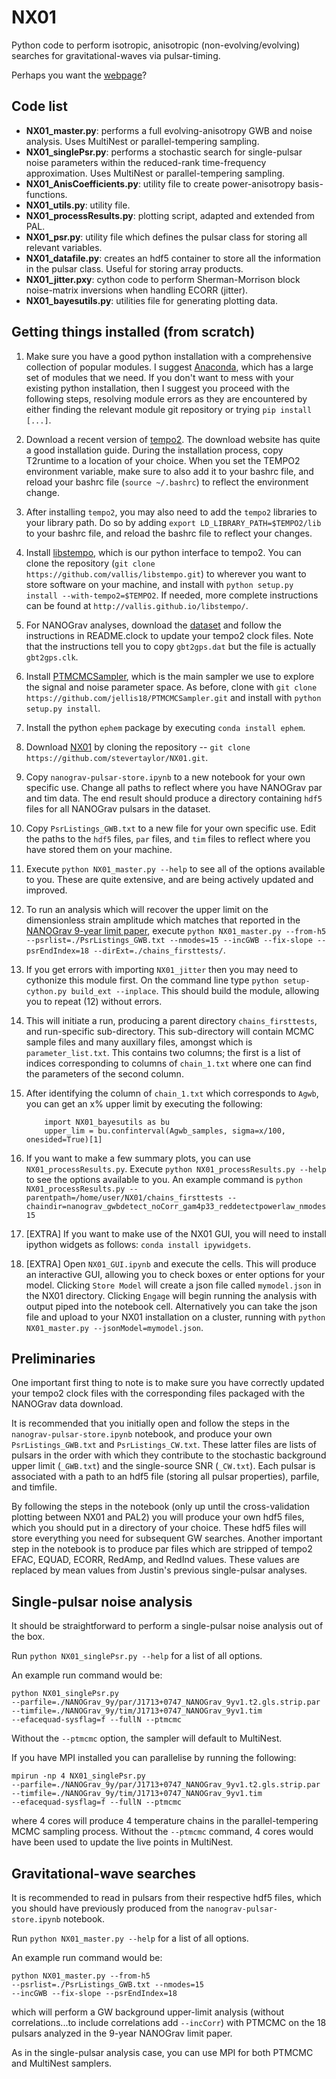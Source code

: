 NX01
====

Python code to perform isotropic, anisotropic (non-evolving/evolving)
searches for gravitational-waves via pulsar-timing.

Perhaps you want the [webpage](http://stevertaylor.github.io/NX01/)?

## Code list

* **NX01_master.py**: performs a full evolving-anisotropy GWB and
  noise analysis. Uses MultiNest or parallel-tempering sampling.
* **NX01_singlePsr.py**: performs a stochastic
  search for single-pulsar noise parameters within the reduced-rank
  time-frequency approximation. Uses MultiNest or parallel-tempering sampling.
* **NX01_AnisCoefficients.py**: utility file to create power-anisotropy
  basis-functions.
* **NX01_utils.py**: utility file.
* **NX01_processResults.py**: plotting script, adapted and extended from PAL.
* **NX01_psr.py**: utility file which defines the pulsar class for
storing all relevant variables.
* **NX01_datafile.py**: creates an hdf5 container to store all the
information in the pulsar class. Useful for storing array products.
* **NX01_jitter.pxy**: cython code to perform Sherman-Morrison
  block noise-matrix inversions when handling ECORR (jitter). 
* **NX01_bayesutils.py**: utilities file for generating plotting data.

## Getting things installed (from scratch)

1. Make sure you have a good python installation with a comprehensive
   collection of popular modules. I suggest
   [Anaconda](https://www.continuum.io/downloads), which has a large
   set of modules that we need. If you don't want to mess with your
   existing python installation, then I suggest you proceed with the
   following steps, resolving module errors as they are encountered by
   either finding the relevant module git repository or trying `pip
   install [...]`.
2. Download a recent version of
   [tempo2](https://bitbucket.org/psrsoft/tempo2). The download
   website has quite a good installation guide. During the
   installation process, copy T2runtime to a
   location of your choice. When you set the TEMPO2 environment
   variable, make sure to also add it to your bashrc file, and reload
   your bashrc file (`source ~/.bashrc`) to reflect the environment
   change.
3. After installing `tempo2`, you may also need to add the `tempo2`
   libraries to your library path. Do so by adding `export
   LD_LIBRARY_PATH=$TEMPO2/lib` to your bashrc file, and reload the
   bashrc file to reflect your changes.
4. Install [libstempo](https://github.com/vallis/libstempo), which is
   our python interface to tempo2. You can clone the repository (`git
   clone https://github.com/vallis/libstempo.git`) to wherever you
   want to store software on your machine, and install with `python
   setup.py install --with-tempo2=$TEMPO2`. If needed, more complete
   instructions can be found at `http://vallis.github.io/libstempo/`.
5. For NANOGrav analyses, download the
   [dataset](http://data.nanograv.org/) and follow the instructions in
   README.clock to update your tempo2 clock files. Note that the
   instructions tell you to copy `gbt2gps.dat` but the file is
   actually `gbt2gps.clk`.
6. Install [PTMCMCSampler](https://github.com/jellis18/PTMCMCSampler),
   which is the main sampler we use to
   explore the signal and noise parameter space. As before, clone with
   `git clone https://github.com/jellis18/PTMCMCSampler.git` and
   install with `python setup.py install`.
7. Install the python `ephem` package by executing `conda install
ephem`.
8. Download [NX01](https://github.com/stevertaylor/NX01.git) by
   cloning the repository -- `git clone
   https://github.com/stevertaylor/NX01.git`.
9. Copy `nanograv-pulsar-store.ipynb` to a new notebook for your own
   specific use. Change all paths to reflect where you have NANOGrav
   par and tim data. The end result should produce a directory
   containing `hdf5` files for all NANOGrav pulsars in the dataset.
10. Copy `PsrListings_GWB.txt` to a new file for your own specific
    use. Edit the paths to the `hdf5` files, `par` files, and `tim`
    files to reflect where you have stored them on your machine.
11. Execute `python NX01_master.py --help` to see all of the options
    available to you. These are quite extensive, and are being
    actively updated and improved.
12. To run an analysis which will recover the upper limit on the
    dimensionless strain amplitude which matches that reported in the
    [NANOGrav 9-year limit paper](http://arxiv.org/abs/1508.03024),
    execute `python NX01_master.py --from-h5
    --psrlist=./PsrListings_GWB.txt --nmodes=15 --incGWB --fix-slope
    --psrEndIndex=18 --dirExt=./chains_firsttests/`.
13. If you get errors with importing `NX01_jitter` then you may need
    to cythonize this module first. On the command line type `python
    setup-cython.py build_ext --inplace`. This should build the
    module, allowing you to repeat (12) without errors.
14. This will initiate a run, producing a parent directory
    `chains_firsttests`, and run-specific sub-directory.  This
    sub-directory will contain MCMC sample files and many auxillary
    files, amongst which is `parameter_list.txt`. This contains two
    columns; the first is a list of indices corresponding to
    columns of `chain_1.txt` where one can find the parameters of the
    second column.
15. After identifying the column of `chain_1.txt` which corresponds to
    `Agwb`, you can get an x% upper limit by executing
    the following:
		    
			import NX01_bayesutils as bu
			upper_lim = bu.confinterval(Agwb_samples, sigma=x/100, onesided=True)[1]
16. If you want to make a few summary plots, you can use
`NX01_processResults.py`. Execute `python NX01_processResults.py
--help` to see the options available to you. An example command is
`python NX01_processResults.py
--parentpath=/home/user/NX01/chains_firsttests --chaindir=nanograv_gwbdetect_noCorr_gam4p33_reddetectpowerlaw_nmodes15`
17. [EXTRA] If you want to make use of the NX01 GUI, you will need to install ipython widgets as follows: `conda install ipywidgets`.
18. [EXTRA] Open `NX01_GUI.ipynb` and execute the cells. This will produce an
    interactive GUI, allowing you to check boxes or enter options for
    your model. Clicking `Store Model` will create a json file called
    `mymodel.json` in the NX01 directory. Clicking `Engage` will begin
    running the analysis with output piped into the notebook
    cell. Alternatively you can take the json file and upload to your
    NX01 installation on a cluster, running with `python
    NX01_master.py --jsonModel=mymodel.json`.


## Preliminaries

One important first thing to note is to make sure you have
correctly updated your tempo2 clock files with the corresponding files packaged with
the NANOGrav data download.

It is recommended that you initially open and follow the steps in the
`nanograv-pulsar-store.ipynb` notebook, and produce your own
`PsrListings_GWB.txt` and `PsrListings_CW.txt`. These latter files are
lists of pulsars in the order with which they contribute to the
stochastic background upper limit (`_GWB.txt`) and the single-source
SNR (`_CW.txt`). Each pulsar is associated with a path to an hdf5 file
(storing all pulsar properties), parfile, and timfile.

By following the steps in the notebook (only up until the
cross-validation plotting between NX01 and PAL2) you will produce your
own hdf5 files, which you should put in a directory of your
choice. These hdf5 files will store everything you need for subsequent
GW searches. Another important step in the notebook is to produce par
files which are stripped of tempo2 EFAC, EQUAD, ECORR, RedAmp, and
RedInd values. These values are replaced by mean values from Justin's
previous single-pulsar analyses.

## Single-pulsar noise analysis

It should be straightforward to perform a single-pulsar noise analysis
out of the box. 

Run `python NX01_singlePsr.py --help` for a list of all options.

An example run command would be:
```
python NX01_singlePsr.py
--parfile=./NANOGrav_9y/par/J1713+0747_NANOGrav_9yv1.t2.gls.strip.par
--timfile=./NANOGrav_9y/tim/J1713+0747_NANOGrav_9yv1.tim
--efacequad-sysflag=f --fullN --ptmcmc
```

Without the `--ptmcmc` option, the sampler will default to MultiNest.

If you have MPI installed you can parallelise by running the
following:
```
mpirun -np 4 NX01_singlePsr.py
--parfile=./NANOGrav_9y/par/J1713+0747_NANOGrav_9yv1.t2.gls.strip.par
--timfile=./NANOGrav_9y/tim/J1713+0747_NANOGrav_9yv1.tim
--efacequad-sysflag=f --fullN --ptmcmc
```
where 4 cores will produce 4 temperature chains in the
parallel-tempering MCMC sampling process. Without the `--ptmcmc`
command, 4 cores would have been used to update the live points in MultiNest.


## Gravitational-wave searches

It is recommended to read in pulsars from their respective hdf5 files,
which you should have previously produced from the
`nanograv-pulsar-store.ipynb` notebook.

Run `python NX01_master.py --help` for a list of all options.

An example run command would be:
```
python NX01_master.py --from-h5
--psrlist=./PsrListings_GWB.txt --nmodes=15
--incGWB --fix-slope --psrEndIndex=18
```
which will perform a GW background upper-limit analysis (without
correlations...to include correlations add `--incCorr`) with PTMCMC on the 18 pulsars analyzed in the 9-year NANOGrav limit paper.

As in the single-pulsar analysis case, you can use MPI for both PTMCMC
and MultiNest samplers.
